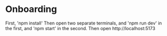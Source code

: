 # Onboarding

First, 'npm install'
Then open two separate terminals, and 'npm run dev' in the first, and 'npm start' in the second.
Then open http://localhost:5173